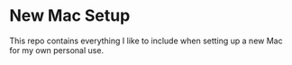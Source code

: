 # New Mac Setup
This repo contains everything I like to include when setting up a new Mac for my own personal use. 
